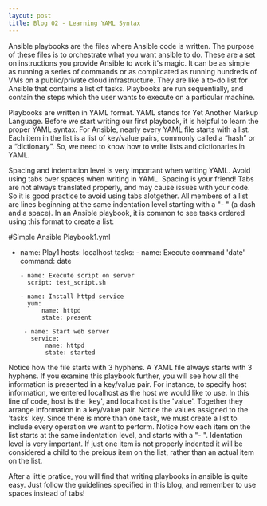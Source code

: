 ```yaml
---
layout: post
title: Blog 02 - Learning YAML Syntax
---
```

Ansible playbooks are the files where Ansible code is written. The purpose of these files is to orchestrate what you want ansible to do. These are a set on instructions you provide Ansible to work it's magic. It can be as simple as running a series of commands or as complicated as running hundreds of VMs on a public/private cloud infrastructure. They are like a to-do list for Ansible that contains a list of tasks. Playbooks are run sequentially, and contain the steps which the user wants to execute on a particular machine. 

Playbooks are written in YAML format. YAML stands for Yet Another Markup Language. Before we start writing our first playbook, it is helpful to learn the proper YAML syntax. For Ansible, nearly every YAML file starts with a list. Each item in the list is a list of key/value pairs, commonly called a “hash” or a “dictionary”. So, we need to know how to write lists and dictionaries in YAML.

Spacing and indentation level is very important when writing YAML. Avoid using tabs over spaces when writing in YAML. Spacing is your friend! Tabs are not always  translated properly, and may cause issues with your code. So it is good practice to avoid using tabs alotgether. All members of a list are lines beginning at the same indentation level starting with a "- " (a dash and a space). In an Ansible playbook, it is common to see tasks ordered using this format to create a list:

<blockquote class="imgur-embed-pub" lang="en" data-id="a/QiPAvwX"><a href="//imgur.com/a/QiPAvwX"></a></blockquote><script async src="//s.imgur.com/min/embed.js" charset="utf-8"></script>
  #Simple Ansible Playbook1.yml
  
- 
    name: Play1
    hosts: localhost
    tasks:
      - name: Execute command 'date'
        command: date
            
      - name: Execute script on server
        script: test_script.sh
            
      - name: Install httpd service
        yum:
            name: httpd
            state: present
                
       - name: Start web server
         service:
             name: httpd
             state: started
                
Notice how the file starts with 3 hyphens. A YAML file always starts with 3 hyphens. If you examine this playbook further, you will see how all the information is presented in a key/value pair. For instance, to specify host information, we entered localhost as the host we would like to use. In this line of code, host is the 'key', and localhost is the 'value'. Together they arrange information in a key/value pair. Notice the values assigned to the 'tasks' key. Since there is more than one task, we must create a list to include every operation we want to perform. Notice how each item on the list starts at the same indentation level, and starts with a "- ". Identation level is very important. If just one item is not properly indented it will be considered a child to the preious item on the list, rather than an actual item on the list.

After a little pratice, you will find that writing playbooks in ansible is quite easy. Just follow the guidelines specified in this blog, and remember to use spaces instead of tabs!
